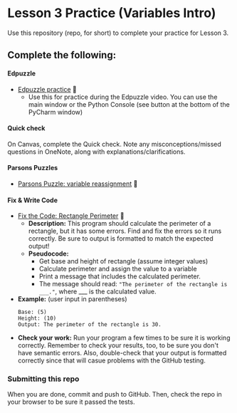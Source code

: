 # Lesson 3 Practice (Variables Intro)

Use this repository (repo, for short) to complete your practice for Lesson 3.

## Complete the following:
#### Edpuzzle
* [Edpuzzle practice](edpuzzle_practice.py) 🥉
  * Use this for practice during the Edpuzzle video. You can use the main window or the Python Console (see button at the bottom of the PyCharm window)

#### Quick check
On Canvas, complete the Quick check. Note any misconceptions/missed questions in OneNote, along with explanations/clarifications.

#### Parsons Puzzles  
* [Parsons Puzzle: variable reassignment](https://athenian-computer-science.github.io/hosting-parsons-on-github-template/parsons/variable-reassignment.html) 🥉

#### Fix & Write Code  
* [Fix the Code: Rectangle Perimeter](rectangle_perimeter.py) 🥉
  * **Description:** This program should calculate the perimeter of a rectangle, but it has some errors. Find and fix the errors so it runs correctly. Be sure to output is formatted to match the expected output! 
  * **Pseudocode:** 
    * Get base and height of rectangle (assume integer values)
    * Calculate perimeter and assign the value to a variable
    * Print a message that includes the calculated perimeter.
    * The message should read: `"The perimeter of the rectangle is ___."`, where ___ is the calculated value.
* **Example:** (user input in parentheses)
  ```buildoutcfg
  Base: (5)
  Height: (10)
  Output: The perimeter of the rectangle is 30.
  ```
* **Check your work:**
Run your program a few times to be sure it is working correctly. Remember to check your results, too, to be sure you don't have semantic errors. Also, double-check that your output is formatted correctly since that will casue problems with the GitHub testing. 

### Submitting this repo
When you are done, commit and push to GitHub. Then, check the repo in your browser to be sure it passed the tests.
